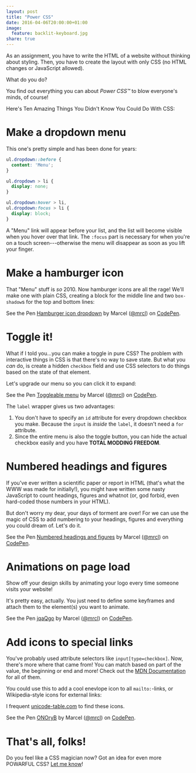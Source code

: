 ```yaml
---
layout: post
title: "Power CSS"
date: 2016-04-06T20:00:00+01:00
image:
  feature: backlit-keyboard.jpg
share: true
---
```


As an assignment, you have to write the HTML of a website without thinking about
styling. Then, you have to create the layout with only CSS (no HTML changes or
JavaScript allowed).

What do you do?

You find out everything you can about *Power CSS&#8482;* to blow everyone's
minds, of course!

Here's Ten Amazing Things You Didn't Know You Could Do With CSS:

# Make a dropdown menu
This one's pretty simple and has been done for years:

```scss
ul.dropdown::before {
  content: 'Menu';
}

ul.dropdown > li {
  display: none;
}

ul.dropdown:hover > li,
ul.dropdown:focus > li {
  display: block;
}
```

A "Menu" link will appear before your list, and the list will become visible
when you hover over that link. The `:focus` part is necessary for when you're on
a touch screen---otherwise the menu will disappear as soon as you lift your
finger.


# Make a hamburger icon

That "Menu" stuff is *so* 2010. Now hamburger icons are all the rage! We'll make
one with plain CSS, creating a block for the middle line and two `box-shadow`s
for the top and bottom lines:

<p data-height="268" data-theme-id="0" data-slug-hash="ZWamrN" data-default-tab="css" data-user="mrcl" class="codepen">See the Pen <a href="https://codepen.io/mrcl/pen/ZWamrN/">Hamburger icon dropdown</a> by Marcel (<a href="http://codepen.io/mrcl">@mrcl</a>) on <a href="http://codepen.io">CodePen</a>.</p>
<script async src="//assets.codepen.io/assets/embed/ei.js"></script>



# Toggle it!

What if I told you...you can make a toggle in pure CSS? The problem with
interactive things in CSS is that there's no way to save state. But what you
*can* do, is create a hidden `checkbox` field and use CSS selectors to do things
based on the state of that element.

Let's upgrade our menu so you can click it to expand:

<p data-height="268" data-theme-id="0" data-slug-hash="dMZQeN" data-default-tab="css" data-user="mrcl" class="codepen">See the Pen <a href="https://codepen.io/mrcl/pen/dMZQeN/">Toggleable menu</a> by Marcel (<a href="http://codepen.io/mrcl">@mrcl</a>) on <a href="http://codepen.io">CodePen</a>.</p>
<script async src="//assets.codepen.io/assets/embed/ei.js"></script>

The `label` wrapper gives us two advantages:

1. You don't have to specify an `id` attribute for every dropdown checkbox you
   make. Because the `input` is *inside* the `label`, it doesn't need a `for`
   attribute.
2. Since the entire menu is also the toggle button, you can hide the actual
   checkbox easily and you have **TOTAL MODDING FREEDOM**.
   

# Numbered headings and figures

If you've ever written a scientific paper or report in HTML (that's what the WWW
was made for initially!), you might have written some nasty JavaScript to count
headings, figures and whatnot (or, god forbid, even hard-coded those numbers in
your HTML).

But don't worry my dear, your days of torment are over! For we can use the magic
of CSS to add numbering to your headings, figures and everything you could dream
of. Let's do it.

<p data-height="268" data-theme-id="0" data-slug-hash="GZOwwy" data-default-tab="css" data-user="mrcl" class="codepen">See the Pen <a href="http://codepen.io/mrcl/pen/GZOwwy/">Numbered headings and figures</a> by Marcel (<a href="http://codepen.io/mrcl">@mrcl</a>) on <a href="http://codepen.io">CodePen</a>.</p>
<script async src="//assets.codepen.io/assets/embed/ei.js"></script>

# Animations on page load
Show off your design skills by animating your logo every time someone visits
your website! 

It's pretty easy, actually. You just need to define some keyframes and attach
them to the element(s) you want to animate.

<p data-height="268" data-theme-id="0" data-slug-hash="jqaQgo" data-default-tab="css" data-user="mrcl" class="codepen">See the Pen <a href="http://codepen.io/mrcl/pen/jqaQgo/">jqaQgo</a> by Marcel (<a href="http://codepen.io/mrcl">@mrcl</a>) on <a href="http://codepen.io">CodePen</a>.</p>
<script async src="//assets.codepen.io/assets/embed/ei.js"></script>


# Add icons to special links

You've probably used attribute selectors like `input[type=checkbox]`. Now,
there's more where that came from! You can match based on part of the value, the
beginning or end and more! Check out the
[MDN Documentation](https://developer.mozilla.org/en-US/docs/Web/CSS/Attribute_selectors)
for all of them.

You could use this to add a cool enevlope icon to all `mailto:`-links, or
Wikipedia-style icons for external links:

I frequent [unicode-table.com](http://unicode-table.com/en/) to find these icons.

<p data-height="268" data-theme-id="0" data-slug-hash="ONOryB" data-default-tab="css" data-user="mrcl" class="codepen">See the Pen <a href="http://codepen.io/mrcl/pen/ONOryB/">ONOryB</a> by Marcel (<a href="http://codepen.io/mrcl">@mrcl</a>) on <a href="http://codepen.io">CodePen</a>.</p>
<script async src="//assets.codepen.io/assets/embed/ei.js"></script>


# That's all, folks!

Do you feel like a CSS magician now? Got an idea for even more POWARFUL CSS? [Let
me know](https://twitter.com/mrclsmn)!
